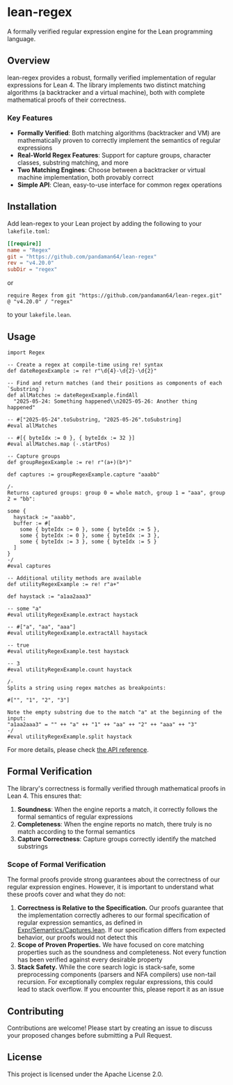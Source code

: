# lean-regex

A formally verified regular expression engine for the Lean programming language.

## Overview

lean-regex provides a robust, formally verified implementation of regular expressions for Lean 4. The library implements two distinct matching algorithms (a backtracker and a virtual machine), both with complete mathematical proofs of their correctness.

### Key Features

- **Formally Verified**: Both matching algorithms (backtracker and VM) are mathematically proven to correctly implement the semantics of regular expressions
- **Real-World Regex Features**: Support for capture groups, character classes, substring matching, and more
- **Two Matching Engines**: Choose between a backtracker or virtual machine implementation, both provably correct
- **Simple API**: Clean, easy-to-use interface for common regex operations

## Installation

Add lean-regex to your Lean project by adding the following to your `lakefile.toml`:

```toml
[[require]]
name = "Regex"
git = "https://github.com/pandaman64/lean-regex"
rev = "v4.20.0"
subDir = "regex"
```

or

```lean
require Regex from git "https://github.com/pandaman64/lean-regex.git" @ "v4.20.0" / "regex"
```

to your `lakefile.lean`.

## Usage

```lean
import Regex

-- Create a regex at compile-time using re! syntax
def dateRegexExample := re! r"\d{4}-\d{2}-\d{2}"

-- Find and return matches (and their positions as components of each `Substring`)
def allMatches := dateRegexExample.findAll
  "2025-05-24: Something happened\\n2025-05-26: Another thing happened"

-- #["2025-05-24".toSubstring, "2025-05-26".toSubstring]
#eval allMatches

-- #[{ byteIdx := 0 }, { byteIdx := 32 }]
#eval allMatches.map (·.startPos)

-- Capture groups
def groupRegexExample := re! r"(a+)(b*)"

def captures := groupRegexExample.capture "aaabb"

/-
Returns captured groups: group 0 = whole match, group 1 = "aaa", group 2 = "bb":

some {
  haystack := "aaabb",
  buffer := #[
    some { byteIdx := 0 }, some { byteIdx := 5 },
    some { byteIdx := 0 }, some { byteIdx := 3 },
    some { byteIdx := 3 }, some { byteIdx := 5 }
  ]
}
-/
#eval captures

-- Additional utility methods are available
def utilityRegexExample := re! r"a+"

def haystack := "a1aa2aaa3"

-- some "a"
#eval utilityRegexExample.extract haystack

-- #["a", "aa", "aaa"]
#eval utilityRegexExample.extractAll haystack

-- true
#eval utilityRegexExample.test haystack

-- 3
#eval utilityRegexExample.count haystack

/-
Splits a string using regex matches as breakpoints:

#["", "1", "2", "3"]

Note the empty substring due to the match "a" at the beginning of the input:
"a1aa2aaa3" = "" ++ "a" ++ "1" ++ "aa" ++ "2" ++ "aaa" ++ "3"
-/
#eval utilityRegexExample.split haystack
```

For more details, please check [the API reference](https://pandaman64.github.io/lean-regex/Regex.html).

## Formal Verification

The library's correctness is formally verified through mathematical proofs in Lean 4. This ensures that:

1. **Soundness**: When the engine reports a match, it correctly follows the formal semantics of regular expressions
2. **Completeness**: When the engine reports no match, there truly is no match according to the formal semantics
3. **Capture Correctness**: Capture groups correctly identify the matched substrings

### Scope of Formal Verification

The formal proofs provide strong guarantees about the correctness of our regular expression engines. However, it is important to understand what these proofs cover and what they do not:

1. **Correctness is Relative to the Specification.** Our proofs guarantee that the implementation correctly adheres to our formal specification of regular expression semantics, as defined in [Expr/Semantics/Captures.lean](https://github.com/pandaman64/lean-regex/blob/main/correctness/RegexCorrectness/Data/Expr/Semantics/Captures.lean). If our specification differs from expected behavior, our proofs would not detect this
2. **Scope of Proven Properties.** We have focused on core matching properties such as the soundness and completeness. Not every function has been verified against every desirable property
3. **Stack Safety.** While the core search logic is stack-safe, some preprocessing components (parsers and NFA compilers) use non-tail recursion. For exceptionally complex regular expressions, this could lead to stack overflow. If you encounter this, please report it as an issue

## Contributing

Contributions are welcome! Please start by creating an issue to discuss your proposed changes before submitting a Pull Request.

## License

This project is licensed under the Apache License 2.0.

